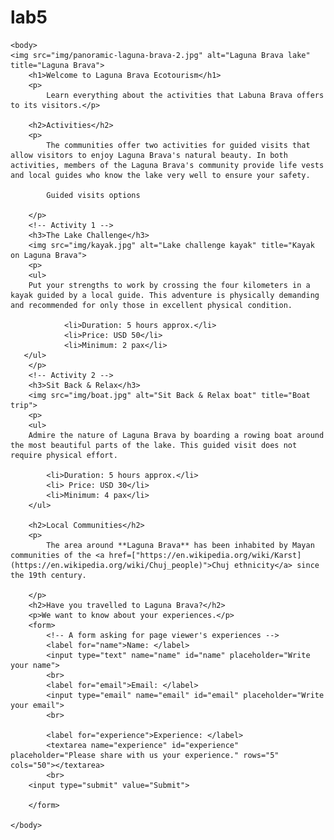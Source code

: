 # lab5
<html lang="en">
    <head>
        <meta charset="utf-8">
        <title>Laguna Brava Ecotourism</title>
    </head>
        
    <body> 
    <img src="img/panoramic-laguna-brava-2.jpg" alt="Laguna Brava lake" title="Laguna Brava">    
        <h1>Welcome to Laguna Brava Ecotourism</h1>
        <p>
            Learn everything about the activities that Labuna Brava offers to its visitors.</p>
                
        <h2>Activities</h2>
        <p>        
            The communities offer two activities for guided visits that allow visitors to enjoy Laguna Brava's natural beauty. In both activities, members of the Laguna Brava's community provide life vests and local guides who know the lake very well to ensure your safety.
            
            Guided visits options

        </p>
        <!-- Activity 1 -->
        <h3>The Lake Challenge</h3>
        <img src="img/kayak.jpg" alt="Lake challenge kayak" title="Kayak on Laguna Brava">
        <p>
        <ul>
        Put your strengths to work by crossing the four kilometers in a kayak guided by a local guide. This adventure is physically demanding and recommended for only those in excellent physical condition.
            
                <li>Duration: 5 hours approx.</li>
                <li>Price: USD 50</li>
                <li>Minimum: 2 pax</li>
       </ul>
        </p>
        <!-- Activity 2 -->
        <h3>Sit Back & Relax</h3>
        <img src="img/boat.jpg" alt="Sit Back & Relax boat" title="Boat trip">
        <p>
        <ul>
        Admire the nature of Laguna Brava by boarding a rowing boat around the most beautiful parts of the lake. This guided visit does not require physical effort.
       
            <li>Duration: 5 hours approx.</li>
            <li> Price: USD 30</li>
            <li>Minimum: 4 pax</li>
        </ul>

        <h2>Local Communities</h2>
        <p>
            The area around **Laguna Brava** has been inhabited by Mayan communities of the <a href=["https://en.wikipedia.org/wiki/Karst](https://en.wikipedia.org/wiki/Chuj_people)">Chuj ethnicity</a> since the 19th century.

        </p>
        <h2>Have you travelled to Laguna Brava?</h2>
        <p>We want to know about your experiences.</p>
        <form>
            <!-- A form asking for page viewer's experiences -->
            <label for="name">Name: </label>
            <input type="text" name="name" id="name" placeholder="Write your name">
            <br>
            <label for="email">Email: </label>
            <input type="email" name="email" id="email" placeholder="Write your email">
            <br>
            
            <label for="experience">Experience: </label>
            <textarea name="experience" id="experience" placeholder="Please share with us your experience." rows="5" cols="50"></textarea>
            <br>
        <input type="submit" value="Submit">
       
        </form>
        
    </body> 
</html>    
